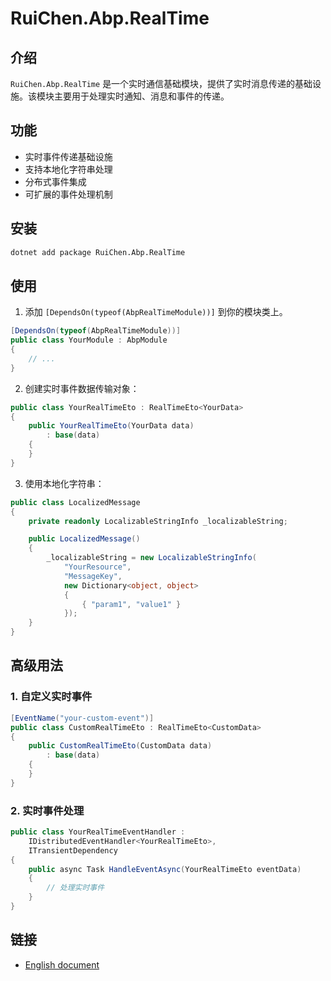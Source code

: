 # RuiChen.Abp.RealTime

## 介绍

`RuiChen.Abp.RealTime` 是一个实时通信基础模块，提供了实时消息传递的基础设施。该模块主要用于处理实时通知、消息和事件的传递。

## 功能

* 实时事件传递基础设施
* 支持本地化字符串处理
* 分布式事件集成
* 可扩展的事件处理机制

## 安装

```bash
dotnet add package RuiChen.Abp.RealTime
```

## 使用

1. 添加 `[DependsOn(typeof(AbpRealTimeModule))]` 到你的模块类上。

```csharp
[DependsOn(typeof(AbpRealTimeModule))]
public class YourModule : AbpModule
{
    // ...
}
```

2. 创建实时事件数据传输对象：

```csharp
public class YourRealTimeEto : RealTimeEto<YourData>
{
    public YourRealTimeEto(YourData data) 
        : base(data)
    {
    }
}
```

3. 使用本地化字符串：

```csharp
public class LocalizedMessage
{
    private readonly LocalizableStringInfo _localizableString;

    public LocalizedMessage()
    {
        _localizableString = new LocalizableStringInfo(
            "YourResource",
            "MessageKey",
            new Dictionary<object, object>
            {
                { "param1", "value1" }
            });
    }
}
```

## 高级用法

### 1. 自定义实时事件

```csharp
[EventName("your-custom-event")]
public class CustomRealTimeEto : RealTimeEto<CustomData>
{
    public CustomRealTimeEto(CustomData data) 
        : base(data)
    {
    }
}
```

### 2. 实时事件处理

```csharp
public class YourRealTimeEventHandler : 
    IDistributedEventHandler<YourRealTimeEto>,
    ITransientDependency
{
    public async Task HandleEventAsync(YourRealTimeEto eventData)
    {
        // 处理实时事件
    }
}
```

## 链接

* [English document](./README.EN.md)
